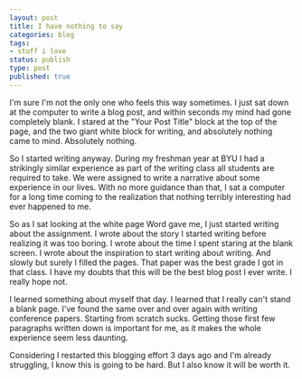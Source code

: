 ```yaml
---
layout: post
title: I have nothing to say
categories: blog
tags:
- stuff i love
status: publish
type: post
published: true
---
```


I'm sure I'm not the only one who feels this way sometimes. I just sat down at
the computer to write a blog post, and within seconds my mind had gone
completely blank. I stared at the \"Your Post Title\" block at the top of the
page, and the two giant white block for writing, and absolutely nothing came to
mind. Absolutely nothing.

So I started writing anyway. During my freshman year at BYU I had a strikingly
similar experience as part of the writing class all students are required to
take. We were assigned to write a narrative about some experience in our
lives. With no more guidance than that, I sat a computer for a long time coming
to the realization that nothing terribly interesting had ever happened to me.

So as I sat looking at the white page Word gave me, I just started writing about
the assignment. I wrote about the story I started writing before realizing it
was too boring. I wrote about the time I spent staring at the blank screen. I
wrote about the inspiration to start writing about writing. And slowly but
surely I filled the pages. That paper was the best grade I got in that class. I
have my doubts that this will be the best blog post I ever write. I really hope
not.

I learned something about myself that day. I learned that I really can't stand a
blank page. I've found the same over and over again with writing conference
papers. Starting from scratch sucks. Getting those first few paragraphs written
down is important for me, as it makes the whole experience seem less daunting.

Considering I restarted this blogging effort 3 days ago and I'm already
struggling, I know this is going to be hard. But I also know it will be worth
it.


